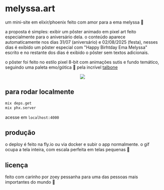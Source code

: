 # melyssa.art

um mini-site em elixir/phoenix feito com amor para a ema melyssa 🖤

a proposta é simples: exibir um pôster animado em pixel art feito especialmente para o aniversário dela. o conteúdo aparece automaticamente nos dias 31/07 (aniversário) e 02/08/2025 (festa), nesses dias é exibido um pôster especial com "Happy Birhtday Ema Melyssa" escrito e no restante dos dias é exibido o pôster sem textos adicionais.

o pôster foi feito no estilo pixel 8-bit com animações sutis e fundo temático, seguindo uma paleta emo/gótica 🦇 pela incrível [talbone](https://talb.one)

<div align="center"><img align="center" src="./priv/static/images/melyssa_notext.gif" /></div>

## para rodar localmente

```bash
mix deps.get
mix phx.server
````

acesse em `localhost:4000`

## produção

o deploy é feito na fly.io ou via docker e subir o app normalmente. o gif ocupa a tela inteira, com escala perfeita em telas pequenas 🥺

## licença

feito com carinho por zoey pessanha para uma das pessoas mais importantes do mundo 🖤
